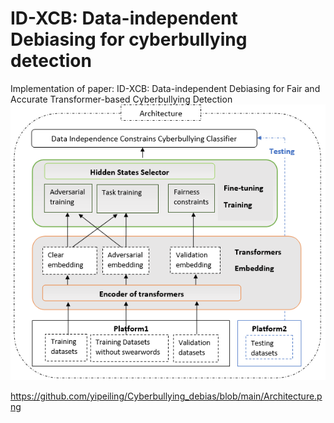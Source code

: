 # ID-XCB: Data-independent Debiasing for cyberbullying detection
Implementation of paper: ID-XCB: Data-independent Debiasing for Fair and Accurate Transformer-based Cyberbullying Detection
<img src="https://github.com/yipeiling/Cyberbullying_debias/blob/main/Architecture.png">

https://github.com/yipeiling/Cyberbullying_debias/blob/main/Architecture.png
